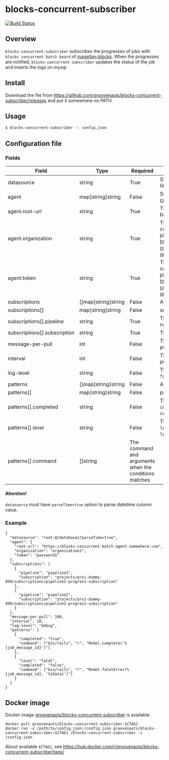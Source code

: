 # blocks-concurrent-subscriber

[![Build Status](https://secure.travis-ci.org/groovenauts/blocks-concurrent-subscriber.png)](https://travis-ci.org/groovenauts/blocks-concurrent-subscriber)

## Overview

`blocks-concurrent-subscriber` subscribes the progresses of jobs with `blocks concurrent batch board` of [magellan-blocks](https://www.magellanic-clouds.com/blocks/).
When the progresses are notified, `blocks-concurrent-subscriber` updates the status of the job and inserts the logs on mysql.


## Install

Download the file from https://github.com/groovenauts/blocks-concurrent-subscriber/releases
and put it somewhere on PATH.

## Usage

```bash
$ blocks-concurrent-subscriber -c config.json
```

## Configuration file

### Fields

| Field      | Type   | Required | Description |
|------------|--------|----------|---------------|
| datasource | string | True     | String to connect your MySQL database like `root:@/database1?parseTime=true` |
| agent      | map[string]string | False | Settings to work with [blocks-concurrent-batch-agent](https://github.com/groovenauts/blocks-concurrent-batch-agent) |
| agent.root-url | string | True | The root URL to the blocks-concurrent-batch-agent to launch pipelines |
| agent.organization | string | True | The organization ID on the blocks-concurrent-batch-agent to launch pipelines. See https://github.com/groovenauts/blocks-concurrent-batch-agent#get-token-on-browser for more detail. |
| agent.token    | string | True | The access token to the blocks-concurrent-batch-agent to launch pipelines. See https://github.com/groovenauts/blocks-concurrent-batch-agent#get-token-on-browser for more detail. |
| subscriptions | []map[string]string | False | Array of subscription setting |
| subscriptions[] | map[string]string | False | subscription setting |
| subscriptions[].pipeline | string | True | The pipeline name. You can set any name you like |
| subscriptions[].subscription | string | True | The full qualified subscription name |
| message-per-pull | int | False | The number of messages per one pulling. Default: 10|
| interval         | int | False | The interval time in second to next pulling. Default: 10 |
| log-level        | string | False | The one of `debug`, `info`, `warn`, `error`, `fatal`, `panic`. Default: `info` |
| patterns         | []map[string]string | False | Array of pattern setting |
| patterns[]       | map[string]string | False | pattern setting |
| patterns[].completed | string | False | The condition to match with message `completed` attribute. Match any message `completed` attribute if blank |
| patterns[].level | string | False | The condition to match with message `level` attribute. Match any message `level` attribute if blank |
| patterns[].command | []string | The command and arguments when the conditions matches |

#### Attention!

`datasource` must have `parseTime=true` option to parse datetime column value.

### Example

```
{
  "datasource": "root:@/database1?parseTime=true",
  "agent": {
    "root-url": "https://blocks-concurrent-batch-agent-somewhere.com",
    "organization": "organization1",
    "token": "password1"
  },
  "subscriptions": [
    {
      "pipeline": "pipeline1",
      "subscription": "projects/proj-dummy-999/subscriptions/pipeline1-progress-subscription"
    },
    {
      "pipeline": "pipeline2",
      "subscription": "projects/proj-dummy-999/subscriptions/pipeline2-progress-subscription"
    }
  ],
  "message-per-pull": 100,
  "interval": 10,
  "log-level": "debug",
  "patterns": [
    {
      "completed": "true",
      "command": ["bin/rails", "r", "Model.complete('%{job_message_id}')"]
    },
    {
      "level": "fatal",
      "completed": "false",
      "command": ["bin/rails", "r", "Model.fatalError(%{job_message_id}, '%{data}')"]
    }
  ]
}
```

## Docker image

Docker image [groovenauts/blocks-concurrent-subscriber](https://hub.docker.com/r/groovenauts/blocks-concurrent-subscriber) is available.

```shell
docker pull groovenauts/blocks-concurrent-subscriber:${TAG}
docker run -v /path/to/config.json:/config.json groovenauts/blocks-concurrent-subscriber:${TAG} /blocks-concurrent-subscriber -c /config.json
```

About available `${TAG}`, see https://hub.docker.com/r/groovenauts/blocks-concurrent-subscriber/tags/


